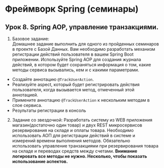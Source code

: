 # Фреймворк Spring (семинары)
## Урок 8. Spring AOP, управление транзакциями.

1. Базовое задание:  
   Домашнее задание выполнить для одного из пройденных семинаров в проекте с Базой Данных.
   Вам необходимо разработать механизм регистрации действий пользователя в вашем Spring Boot приложении. Используйте Spring AOP
   для создания журнала действий, в котором будет сохраняться информация о том, какие методы сервиса вызывались, кем и с какими параметрами.

* Создайте аннотацию ```@TrackUserAction```.
* Реализуйте aspect, который будет регистрировать действия пользователя, когда вызывается метод, отмеченный этой аннотацией.
* Примените аннотацию ```@TrackUserAction``` к нескольким методам в слое сервиса.
* Результаты регистрации в консоль

2. Задание со звездочкой:
   Разработать систему из WEB приложения магазин(достаточно один товар) и двух REST микросервисов резервирования на складе и оплаты товара.
   Необходимо использовать АОП для регистрации действий в системе и измерений времени выполнения методов.
   Обязательно использовать управление транзакциями при резервирования товара на складе и переводах средств между счетами.
   **Внимание логировать все методы не нужно. Несколько, чтобы показать использование аспектов.**

